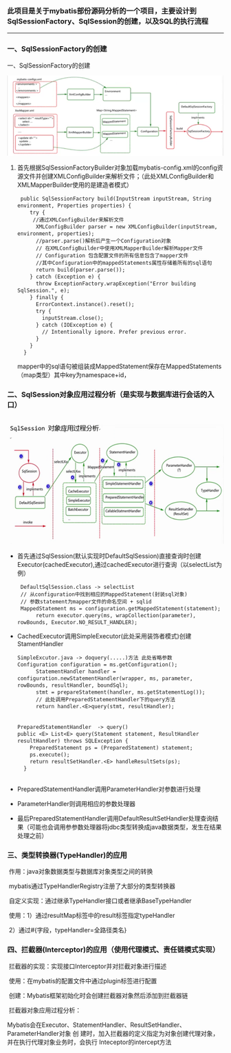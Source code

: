 ### 此项目是关于mybatis部份源码分析的一个项目，主要设计到SqlSessionFactory、SqlSession的创建，以及SQL的执行流程

------------------------------------------------------------------------------------------

### 一、SqlSessionFactory的创建

一、SqlSessionFactory的创建

![](https://github.com/heartccace/mybatis/blob/master/src/main/resources/images/sqlSessionFactory创建.jpg)

1. 首先根据SqlSessionFactoryBuilder对象加载mybatis-config.xml的config资源文件并创建XMLConfigBuilder来解析文件；（此处XMLConfigBuilder和XMLMapperBuilder使用的是建造者模式）

   ```
    public SqlSessionFactory build(InputStream inputStream, String environment, Properties properties) {
       try {
        //通过XMLConfigBuilder来解析文件
         XMLConfigBuilder parser = new XMLConfigBuilder(inputStream, environment, properties);
         //parser.parse()解析后产生一个Configuration对象
         // 在XMLConfigBuilder中使用XMLMapperBuilder解析Mapper文件
         // Configuration 包含配置文件的所有信息包含了mapper文件
         //其中Configuration中的mappedStatements属性存储着所有的sql语句
         return build(parser.parse());
       } catch (Exception e) {
         throw ExceptionFactory.wrapException("Error building SqlSession.", e);
       } finally {
         ErrorContext.instance().reset();
         try {
           inputStream.close();
         } catch (IOException e) {
           // Intentionally ignore. Prefer previous error.
         }
       }
     }
   ```

   mapper中的sql语句被组装成MappedStatement保存在MappedStatements（map类型）其中key为namespace+id，

### 二、SqlSession对象应用过程分析（是实现与数据库进行会话的入口）

​		![](https://github.com/heartccace/mybatis/blob/master/src/main/resources/images/sqlsession.jpg)

- 首先通过SqlSession(默认实现时DefaultSqlSession)直接查询时创建Executor(cachedExecutor),通过cachedExecutor进行查询（以selectList为例）

  ```
   DefaultSqlSession.class -> selectList
   // 从configuration中找到相应的MappedStatement(封装sql对象)
   // 参数statement为mapper文件的命名空间 + sqlid
   MappedStatement ms = configuration.getMappedStatement(statement);
        return executor.query(ms, wrapCollection(parameter), rowBounds, Executor.NO_RESULT_HANDLER);
  ```

- CachedExecutor调用SimpleExecutor(此处采用装饰者模式)创建StamentHandler

  ```
  SimpleExcutor.java -> doquery(.....)方法 此处省略参数
  Configuration configuration = ms.getConfiguration();
        StatementHandler handler = configuration.newStatementHandler(wrapper, ms, parameter, rowBounds, resultHandler, boundSql);
        stmt = prepareStatement(handler, ms.getStatementLog());
        // 此处调用PreparedStatementHandler下的query方法
        return handler.<E>query(stmt, resultHandler);
  
  
  PreparedStatementHandler  -> query()
  public <E> List<E> query(Statement statement, ResultHandler resultHandler) throws SQLException {
      PreparedStatement ps = (PreparedStatement) statement;
      ps.execute();
      return resultSetHandler.<E> handleResultSets(ps);
    }
    
  ```

- PreparedStatementHandler调用ParameterHandler对参数进行处理

- ParameterHandler则调用相应的参数处理器

- 最后PreparedStatementHandler调用DefaultResultSetHandler处理查询结果（可能也会调用参参数处理器将jdbc类型转换成java数据类型，发生在结果处理之前）

  

### 三、类型转换器(TypeHandler)的应用

​			作用：java对象数据类型与数据库对象类型之间的转换

​			mybatis通过TypeHandlerRegistry注册了大部分的类型转换器

​			自定义实现：通过继承TypeHandler接口或者继承BaseTypeHandler

​			使用：1）通过resultMap标签中的result标签指定typeHandler

​						2）通过#{字段，typeHandler=全路径类名}			

### 四、拦截器(Interceptor)的应用（使用代理模式、责任链模式实现）

​		拦截器的实现：实现接口Interceptor并对拦截对象进行描述

​		使用：在mybatis的配置文件中通过plugin标签进行配置

​		创建：Mybatis框架初始化时会创建拦截器对象然后添加到拦截器链

​		拦截器对象应用过程分析：

​			Mybatis会在Executor、StatementHandler、ResultSetHandler、ParameterHandler对象 创			建时，加入拦截器的定义指定为对象创建代理对象，并在执行代理对象业务时，会执行				Inteceptor的intercept方法
